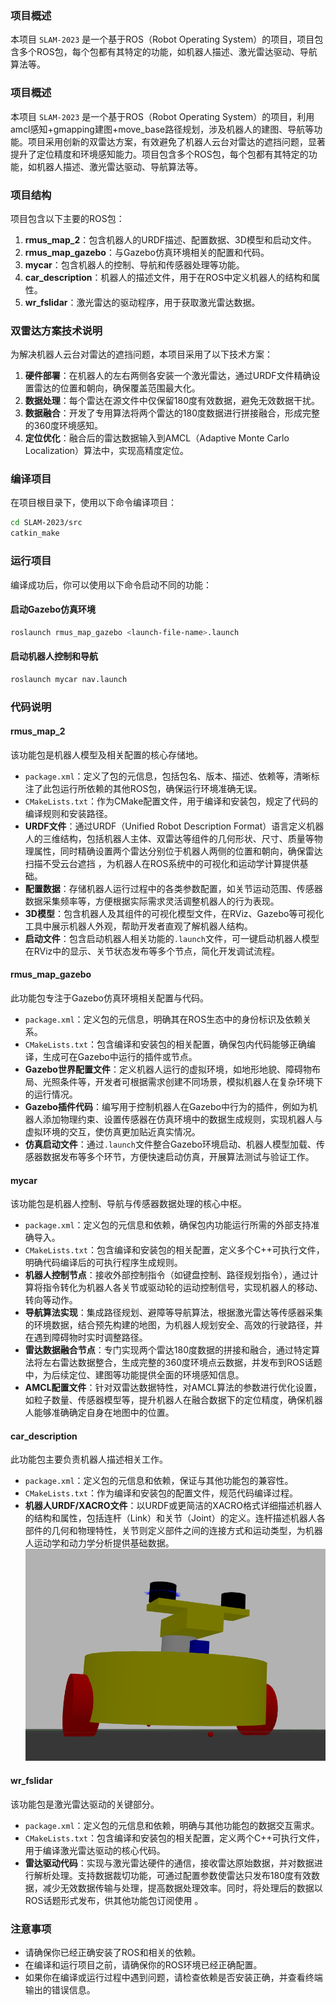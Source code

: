 ### 项目概述
本项目 `SLAM-2023` 是一个基于ROS（Robot Operating System）的项目，项目包含多个ROS包，每个包都有其特定的功能，如机器人描述、激光雷达驱动、导航算法等。
### 项目概述
本项目 `SLAM-2023` 是一个基于ROS（Robot Operating System）的项目，利用amcl感知+gmapping建图+move_base路径规划，涉及机器人的建图、导航等功能。项目采用创新的双雷达方案，有效避免了机器人云台对雷达的遮挡问题，显著提升了定位精度和环境感知能力。项目包含多个ROS包，每个包都有其特定的功能，如机器人描述、激光雷达驱动、导航算法等。

### 项目结构
项目包含以下主要的ROS包：
1. **rmus_map_2**：包含机器人的URDF描述、配置数据、3D模型和启动文件。
2. **rmus_map_gazebo**：与Gazebo仿真环境相关的配置和代码。
3. **mycar**：包含机器人的控制、导航和传感器处理等功能。
4. **car_description**：机器人的描述文件，用于在ROS中定义机器人的结构和属性。
5. **wr_fslidar**：激光雷达的驱动程序，用于获取激光雷达数据。

### 双雷达方案技术说明
为解决机器人云台对雷达的遮挡问题，本项目采用了以下技术方案：
1. **硬件部署**：在机器人的左右两侧各安装一个激光雷达，通过URDF文件精确设置雷达的位置和朝向，确保覆盖范围最大化。
2. **数据处理**：每个雷达在源文件中仅保留180度有效数据，避免无效数据干扰。
3. **数据融合**：开发了专用算法将两个雷达的180度数据进行拼接融合，形成完整的360度环境感知。
4. **定位优化**：融合后的雷达数据输入到AMCL（Adaptive Monte Carlo Localization）算法中，实现高精度定位。

### 编译项目
在项目根目录下，使用以下命令编译项目：
```bash
cd SLAM-2023/src
catkin_make
```

### 运行项目
编译成功后，你可以使用以下命令启动不同的功能：
#### 启动Gazebo仿真环境
```bash
roslaunch rmus_map_gazebo <launch-file-name>.launch
```

#### 启动机器人控制和导航
```bash
roslaunch mycar nav.launch
```

### 代码说明
#### rmus_map_2
该功能包是机器人模型及相关配置的核心存储地。
- `package.xml`：定义了包的元信息，包括包名、版本、描述、依赖等，清晰标注了此包运行所依赖的其他ROS包，确保运行环境准确无误。
- `CMakeLists.txt`：作为CMake配置文件，用于编译和安装包，规定了代码的编译规则和安装路径。
- **URDF文件**：通过URDF（Unified Robot Description Format）语言定义机器人的三维结构，包括机器人主体、双雷达等组件的几何形状、尺寸、质量等物理属性，同时精确设置两个雷达分别位于机器人两侧的位置和朝向，确保雷达扫描不受云台遮挡 ，为机器人在ROS系统中的可视化和运动学计算提供基础。
- **配置数据**：存储机器人运行过程中的各类参数配置，如关节运动范围、传感器数据采集频率等，方便根据实际需求灵活调整机器人的行为表现。
- **3D模型**：包含机器人及其组件的可视化模型文件，在RViz、Gazebo等可视化工具中展示机器人外观，帮助开发者直观了解机器人结构。
- **启动文件**：包含启动机器人相关功能的`.launch`文件，可一键启动机器人模型在RViz中的显示、关节状态发布等多个节点，简化开发调试流程。

#### rmus_map_gazebo
此功能包专注于Gazebo仿真环境相关配置与代码。
- `package.xml`：定义包的元信息，明确其在ROS生态中的身份标识及依赖关系。
- `CMakeLists.txt`：包含编译和安装包的相关配置，确保包内代码能够正确编译，生成可在Gazebo中运行的插件或节点。
- **Gazebo世界配置文件**：定义机器人运行的虚拟环境，如地形地貌、障碍物布局、光照条件等，开发者可根据需求创建不同场景，模拟机器人在复杂环境下的运行情况。
- **Gazebo插件代码**：编写用于控制机器人在Gazebo中行为的插件，例如为机器人添加物理约束、设置传感器在仿真环境中的数据生成规则，实现机器人与虚拟环境的交互，使仿真更加贴近真实情况。
- **仿真启动文件**：通过`.launch`文件整合Gazebo环境启动、机器人模型加载、传感器数据发布等多个环节，方便快速启动仿真，开展算法测试与验证工作。

#### mycar
该功能包是机器人控制、导航与传感器数据处理的核心中枢。
- `package.xml`：定义包的元信息和依赖，确保包内功能运行所需的外部支持准确导入。
- `CMakeLists.txt`：包含编译和安装包的相关配置，定义多个C++可执行文件，明确代码编译后的可执行程序生成规则。
- **机器人控制节点**：接收外部控制指令（如键盘控制、路径规划指令），通过计算将指令转化为机器人各关节或驱动轮的运动控制信号，实现机器人的移动、转向等动作。
- **导航算法实现**：集成路径规划、避障等导航算法，根据激光雷达等传感器采集的环境数据，结合预先构建的地图，为机器人规划安全、高效的行驶路径，并在遇到障碍物时实时调整路径。
- **雷达数据融合节点**：专门实现两个雷达180度数据的拼接和融合，通过特定算法将左右雷达数据整合，生成完整的360度环境点云数据，并发布到ROS话题中，为后续定位、建图等功能提供全面的环境感知信息。
- **AMCL配置文件**：针对双雷达数据特性，对AMCL算法的参数进行优化设置，如粒子数量、传感器模型等，提升机器人在融合数据下的定位精度，确保机器人能够准确确定自身在地图中的位置。

#### car_description
此功能包主要负责机器人描述相关工作。
- `package.xml`：定义包的元信息和依赖，保证与其他功能包的兼容性。
- `CMakeLists.txt`：作为编译和安装包的配置文件，规范代码编译过程。
- **机器人URDF/XACRO文件**：以URDF或更简洁的XACRO格式详细描述机器人的结构和属性，包括连杆（Link）和关节（Joint）的定义。连杆描述机器人各部件的几何和物理特性，关节则定义部件之间的连接方式和运动类型，为机器人运动学和动力学分析提供基础数据。
![alt text](image.png)
#### wr_fslidar
该功能包是激光雷达驱动的关键部分。
- `package.xml`：定义包的元信息和依赖，明确与其他功能包的数据交互需求。
- `CMakeLists.txt`：包含编译和安装包的相关配置，定义两个C++可执行文件，用于编译激光雷达驱动的核心代码。
- **雷达驱动代码**：实现与激光雷达硬件的通信，接收雷达原始数据，并对数据进行解析处理。支持数据裁切功能，可通过配置参数使雷达只发布180度有效数据，减少无效数据传输与处理，提高数据处理效率。同时，将处理后的数据以ROS话题形式发布，供其他功能包订阅使用 。

### 注意事项
- 请确保你已经正确安装了ROS和相关的依赖。
- 在编译和运行项目之前，请确保你的ROS环境已经正确配置。
- 如果你在编译或运行过程中遇到问题，请检查依赖是否安装正确，并查看终端输出的错误信息。

